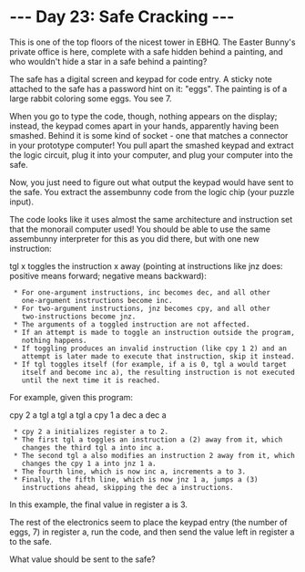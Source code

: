 # --- Day 23: Safe Cracking ---

   This is one of the top floors of the nicest tower in EBHQ. The Easter
   Bunny's private office is here, complete with a safe hidden behind a
   painting, and who wouldn't hide a star in a safe behind a painting?

   The safe has a digital screen and keypad for code entry. A sticky note
   attached to the safe has a password hint on it: "eggs". The painting is of
   a large rabbit coloring some eggs. You see 7.

   When you go to type the code, though, nothing appears on the display;
   instead, the keypad comes apart in your hands, apparently having been
   smashed. Behind it is some kind of socket - one that matches a connector
   in your prototype computer! You pull apart the smashed keypad and extract
   the logic circuit, plug it into your computer, and plug your computer into
   the safe.

   Now, you just need to figure out what output the keypad would have sent to
   the safe. You extract the assembunny code from the logic chip (your puzzle
   input).

   The code looks like it uses almost the same architecture and instruction
   set that the monorail computer used! You should be able to use the same
   assembunny interpreter for this as you did there, but with one new
   instruction:

   tgl x toggles the instruction x away (pointing at instructions like jnz
   does: positive means forward; negative means backward):

     * For one-argument instructions, inc becomes dec, and all other
       one-argument instructions become inc.
     * For two-argument instructions, jnz becomes cpy, and all other
       two-instructions become jnz.
     * The arguments of a toggled instruction are not affected.
     * If an attempt is made to toggle an instruction outside the program,
       nothing happens.
     * If toggling produces an invalid instruction (like cpy 1 2) and an
       attempt is later made to execute that instruction, skip it instead.
     * If tgl toggles itself (for example, if a is 0, tgl a would target
       itself and become inc a), the resulting instruction is not executed
       until the next time it is reached.

   For example, given this program:

 cpy 2 a
 tgl a
 tgl a
 tgl a
 cpy 1 a
 dec a
 dec a

     * cpy 2 a initializes register a to 2.
     * The first tgl a toggles an instruction a (2) away from it, which
       changes the third tgl a into inc a.
     * The second tgl a also modifies an instruction 2 away from it, which
       changes the cpy 1 a into jnz 1 a.
     * The fourth line, which is now inc a, increments a to 3.
     * Finally, the fifth line, which is now jnz 1 a, jumps a (3)
       instructions ahead, skipping the dec a instructions.

   In this example, the final value in register a is 3.

   The rest of the electronics seem to place the keypad entry (the number of
   eggs, 7) in register a, run the code, and then send the value left in
   register a to the safe.

   What value should be sent to the safe?

